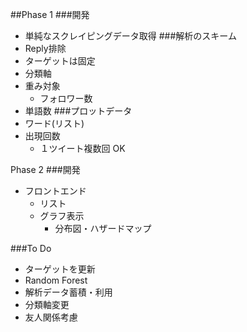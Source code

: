 ##Phase 1
###開発
- 単純なスクレイピングデータ取得
###解析のスキーム
- Reply排除
- ターゲットは固定
- 分類軸
- 重み対象
     - フォロワー数
- 単語数
###プロットデータ
- ワード(リスト)
-  出現回数
     - １ツイート複数回 OK

Phase 2
###開発
- フロントエンド
     - リスト
     - グラフ表示
          - 分布図・ハザードマップ

###To Do
- ターゲットを更新
- Random Forest
- 解析データ蓄積・利用
- 分類軸変更
- 友人関係考慮

